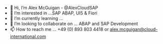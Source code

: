 - 👋 Hi, I’m Alex McGuigan - @AlexCloudSAP
- 👀 I’m interested in ...SAP ABAP, UI5 & Fiori
- 🌱 I’m currently learning ... 
- 💞️ I’m looking to collaborate on ... ABAP and SAP Development 
- 📫 How to reach me ... +49 (0) 893 803 4418 or alex.mcguigan@cloud-international.com

<!---
AlexCloudSAP/AlexCloudSAP is a ✨ special ✨ repository because its `README.md` (this file) appears on your GitHub profile.
You can click the Preview link to take a look at your changes.
--->
